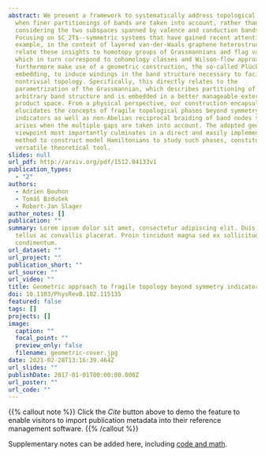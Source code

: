 ```yaml
---
abstract: We present a framework to systematically address topological phases
  when finer partitionings of bands are taken into account, rather than only
  considering the two subspaces spanned by valence and conduction bands.
  Focusing on $C_2T$--symmetric systems that have gained recent attention, for
  example, in the context of layered van-der-Waals graphene heterostructures, we
  relate these insights to homotopy groups of Grassmannians and flag varieties,
  which in turn correspond to cohomology classes and Wilson-flow approaches. We
  furthermore make use of a geometric construction, the so-called Plücker
  embedding, to induce windings in the band structure necessary to facilitate
  nontrivial topology. Specifically, this directly relates to the
  parametrization of the Grassmannian, which describes partitioning of an
  arbitrary band structure and is embedded in a better manageable exterior
  product space. From a physical perspective, our construction encapsulates and
  elucidates the concepts of fragile topological phases beyond symmetry
  indicators as well as non-Abelian reciprocal braiding of band nodes that
  arises when the multiple gaps are taken into account. The adopted geometric
  viewpoint most importantly culminates in a direct and easily implementable
  method to construct model Hamiltonians to study such phases, constituting a
  versatile theoretical tool.
slides: null
url_pdf: http://arxiv.org/pdf/1512.04133v1
publication_types:
  - "2"
authors:
  - Adrien Bouhon
  - Tomáš Bzdušek
  - Robert-Jan Slager
author_notes: []
publication: ""
summary: Lorem ipsum dolor sit amet, consectetur adipiscing elit. Duis posuere
  tellus ac convallis placerat. Proin tincidunt magna sed ex sollicitudin
  condimentum.
url_dataset: ""
url_project: ""
publication_short: ""
url_source: ""
url_video: ""
title: Geometric approach to fragile topology beyond symmetry indicators
doi: 10.1103/PhysRevB.102.115135
featured: false
tags: []
projects: []
image:
  caption: ""
  focal_point: ""
  preview_only: false
  filename: geometric-cover.jpg
date: 2021-02-28T13:16:39.464Z
url_slides: ""
publishDate: 2017-01-01T00:00:00.000Z
url_poster: ""
url_code: ""
---
```


{{% callout note %}}
Click the *Cite* button above to demo the feature to enable visitors to import publication metadata into their reference management software.
{{% /callout %}}

Supplementary notes can be added here, including [code and math](https://sourcethemes.com/academic/docs/writing-markdown-latex/).
